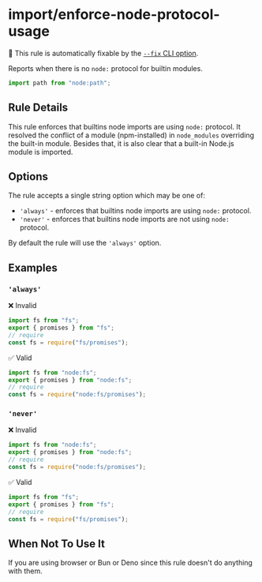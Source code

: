 # import/enforce-node-protocol-usage

🔧 This rule is automatically fixable by the [`--fix` CLI option](https://eslint.org/docs/latest/user-guide/command-line-interface#--fix).

<!-- end auto-generated rule header -->

Reports when there is no `node:` protocol for builtin modules.

```ts
import path from "node:path";
```

## Rule Details

This rule enforces that builtins node imports are using `node:` protocol. It resolved the conflict of a module (npm-installed) in `node_modules` overriding the built-in module. Besides that, it is also clear that a built-in Node.js module is imported.

## Options

The rule accepts a single string option which may be one of:

 - `'always'` - enforces that builtins node imports are using `node:` protocol.
 - `'never'` - enforces that builtins node imports are not using `node:` protocol.

By default the rule will use the `'always'` option.

## Examples

### `'always'`

❌ Invalid

```ts
import fs from "fs";
export { promises } from "fs";
// require
const fs = require("fs/promises");
```

✅ Valid

```ts
import fs from "node:fs";
export { promises } from "node:fs";
// require
const fs = require("node:fs/promises");
```

### `'never'`

❌ Invalid

```ts
import fs from "node:fs";
export { promises } from "node:fs";
// require
const fs = require("node:fs/promises");
```

✅ Valid

```ts
import fs from "fs";
export { promises } from "fs";
// require
const fs = require("fs/promises");
```

## When Not To Use It

If you are using browser or Bun or Deno since this rule doesn't do anything with them.
